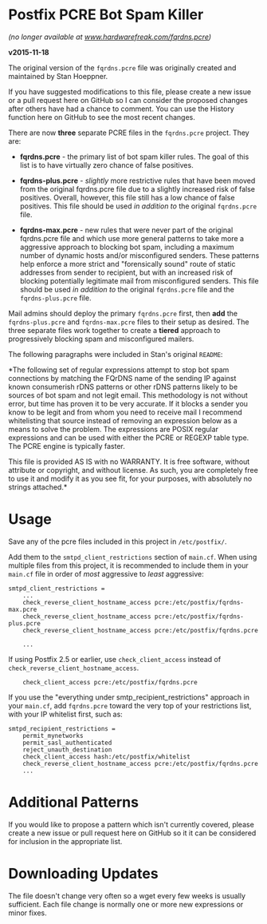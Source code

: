 # Postfix PCRE Bot Spam Killer
*(no longer available at www.hardwarefreak.com/fqrdns.pcre)*

**v2015-11-18**

The original version of the `fqrdns.pcre` file was originally created and maintained by Stan Hoeppner.

If you have suggested modifications to this file, please create a new issue or a pull request here on GitHub so I can consider the proposed changes after others have had a chance to comment. You can use the History function here on GitHub to see the most recent changes.

There are now **three** separate PCRE files in the `fqrdns.pcre` project. They are:

* **fqrdns.pcre** - the primary list of bot spam killer rules. The goal of this list is to have virtually zero chance of false positives.

* **fqrdns-plus.pcre** - *slightly* more restrictive rules that have been moved from the original fqrdns.pcre file due to a slightly increased risk of false positives. Overall, however, this file still has a low chance of false positives. This file should be used *in addition to* the original `fqrdns.pcre` file.

* **fqrdns-max.pcre** - new rules that were never part of the original fqrdns.pcre file and which use more general patterns to take more a aggressive approach to blocking bot spam, including a maximum number of dynamic hosts and/or misconfigured senders. These patterns help enforce a more strict and "forensically sound" route of static addresses from sender to recipient, but with an increased risk of blocking potentially legitimate mail from misconfigured senders. This file should be used *in addition to* the original `fqrdns.pcre` file and the `fqrdns-plus.pcre` file.

Mail admins should deploy the primary `fqrdns.pcre` first, then **add** the `fqrdns-plus.pcre` and `fqrdns-max.pcre` files to their setup as desired. The three separate files work together to create a **tiered** approach to progressively blocking spam and misconfigured mailers.

The following paragraphs were included in Stan's original `README`:

*The following set of regular expressions attempt to stop bot spam connections by matching the FQrDNS name of the sending IP against known consumerish rDNS patterns or other rDNS patterns likely to be sources of bot spam and not legit
email.  This methodology is not without error, but time has proven it to be very accurate.  If it blocks a sender you know to be legit and from whom you need to receive mail I recommend whitelisting that source instead of removing an expression
below as a means to solve the problem.  The expressions are POSIX regular expressions and can be used with either the PCRE or REGEXP table type.  The PCRE engine is typically faster.

This file is provided AS IS with no WARRANTY.  It is free software, without attribute
or copyright, and without license.  As such, you are completely free to use it
and modify it as you see fit, for your purposes, with absolutely no strings attached.*

# Usage
Save any of the pcre files included in this project in `/etc/postfix/`.

Add them to the `smtpd_client_restrictions` section of `main.cf`. When using multiple files from this project, it is recommended to include them in your `main.cf` file in order of *most* aggressive to *least* aggressive:

    smtpd_client_restrictions =
    	...
    	check_reverse_client_hostname_access pcre:/etc/postfix/fqrdns-max.pcre
        check_reverse_client_hostname_access pcre:/etc/postfix/fqrdns-plus.pcre
    	check_reverse_client_hostname_access pcre:/etc/postfix/fqrdns.pcre

    	...

If using Postfix 2.5 or earlier, use `check_client_access` instead of `check_reverse_client_hostname_access`.

    	check_client_access pcre:/etc/postfix/fqrdns.pcre

If you use the "everything under smtp_recipient_restrictions" approach in your `main.cf`, add `fqrdns.pcre`
toward the very top of your restrictions list, with your IP whitelist first, such as:

    smtpd_recipient_restrictions =
    	permit_mynetworks
    	permit_sasl_authenticated
    	reject_unauth_destination
    	check_client_access hash:/etc/postfix/whitelist
    	check_reverse_client_hostname_access pcre:/etc/postfix/fqrdns.pcre
    	...

# Additional Patterns
If you would like to propose a pattern which isn't currently covered, please create a new issue or pull request here on GitHub so it it can be considered for inclusion in the appropriate list.

# Downloading Updates
The file doesn't change very often so a wget every few weeks is usually sufficient. Each file change is normally one or more new expressions or minor fixes.
